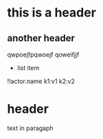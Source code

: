 # this is a header
## another header

qwpoejfpqwoejf
qoweifjjf

- list item

!!actor.name k1:v1
    k2:v2

# header

text in paragaph